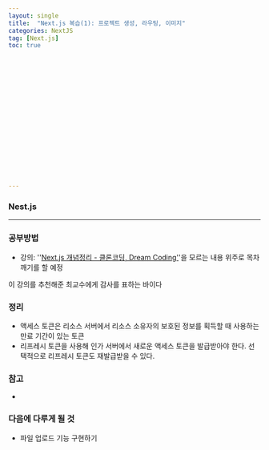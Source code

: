 ```yaml
---
layout: single
title:  "Next.js 복습(1): 프로젝트 생성, 라우팅, 이미지"
categories: NextJS
tag: [Next.js]
toc: true 



















---
```


### Nest.js

------

### 공부방법

- 강의: ''[Next.js 개념정리 - 클론코딩, Dream Coding'](https://academy.dream-coding.com/courses/next)'을 모르는 내용 위주로 목차깨기를 할 예정

이 강의를 추천해준 최교수에게 감사를 표하는 바이다



### 정리

- 액세스 토큰은 리소스 서버에서 리소스 소유자의 보호된 정보를 획득할 때 사용하는 만료 기간이 있는 토큰
- 리프레시 토큰을 사용해 인가 서버에서 새로운 액세스 토큰을 발급받아야 한다. 선택적으로 리프레시 토큰도 재발급받을 수 있다.



### 참고

- 



### 다음에 다루게 될 것

- 파일 업로드 기능 구현하기
